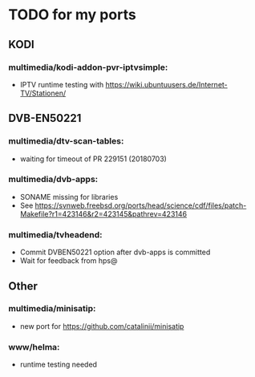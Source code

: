 # TODO for my ports

## KODI

### multimedia/kodi-addon-pvr-iptvsimple:
- IPTV runtime testing with https://wiki.ubuntuusers.de/Internet-TV/Stationen/


## DVB-EN50221

### multimedia/dtv-scan-tables:
- waiting for timeout of PR 229151 (20180703)

### multimedia/dvb-apps:
- SONAME missing for libraries
- See https://svnweb.freebsd.org/ports/head/science/cdf/files/patch-Makefile?r1=423146&r2=423145&pathrev=423146

### multimedia/tvheadend:
- Commit DVBEN50221 option after dvb-apps is committed
- Wait for feedback from hps@


## Other

### multimedia/minisatip:
- new port for https://github.com/catalinii/minisatip

### www/helma:
- runtime testing needed

